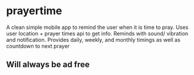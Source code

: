 # prayertime

A clean simple mobile app to remind the user when it is time to pray.
Uses user location + prayer times api to get info. 
Reminds with sound/ vibration and notification.
Provides daily, weekly, and monthly timings as well as countdown to next prayer

## Will always be ad free
